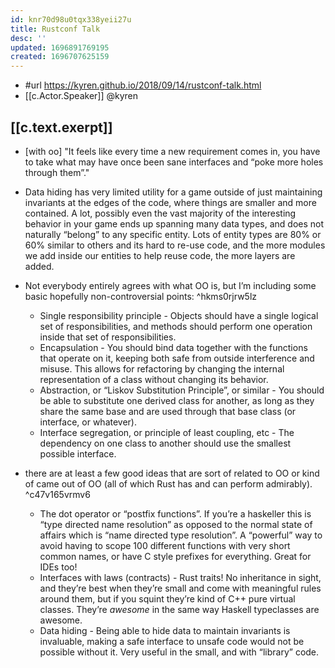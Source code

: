 ```yaml
---
id: knr70d98u0tqx338yeii27u
title: Rustconf Talk
desc: ''
updated: 1696891769195
created: 1696707625159
---
```


- #url https://kyren.github.io/2018/09/14/rustconf-talk.html
- [[c.Actor.Speaker]] @kyren

## [[c.text.exerpt]]

- [with oo] "It feels like every time a new requirement comes in, you have to take what may have once been sane interfaces and “poke more holes through them”."
- Data hiding has very limited utility for a game outside of just maintaining invariants at the edges of the code, where things are smaller and more contained. A lot, possibly even the vast majority of the interesting behavior in your game ends up spanning many data types, and does not naturally “belong” to any specific entity. Lots of entity types are 80% or 60% similar to others and its hard to re-use code, and the more modules we add inside our entities to help reuse code, the more layers are added.

- Not everybody entirely agrees with what OO is, but I’m including some basic hopefully non-controversial points: ^hkms0rjrw5lz
  -   Single responsibility principle - Objects should have a single logical set of responsibilities, and methods should perform one operation inside that set of responsibilities. 
  -   Encapsulation - You should bind data together with the functions that operate on it, keeping both safe from outside interference and misuse. This allows for refactoring by changing the internal representation of a class without changing its behavior.
  -   Abstraction, or “Liskov Substitution Principle”, or similar - You should be able to substitute one derived class for another, as long as they share the same base and are used through that base class (or interface, or whatever).
  -   Interface segregation, or principle of least coupling, etc - The dependency on one class to another should use the smallest possible interface. 

- there are at least a few good ideas that are sort of related to OO or kind of came out of OO (all of which Rust has and can perform admirably). ^c47v165vrmv6
  -   The dot operator or “postfix functions”. If you’re a haskeller this is “type directed name resolution” as opposed to the normal state of affairs which is “name directed type resolution”. A “powerful” way to avoid having to scope 100 different functions with very short common names, or have C style prefixes for everything. Great for IDEs too!
  -   Interfaces with laws (contracts) - Rust traits! No inheritance in sight, and they’re best when they’re small and come with meaningful rules around them, but if you squint they’re kind of C++ pure virtual classes. They’re _awesome_ in the same way Haskell typeclasses are awesome.
  -   Data hiding - Being able to hide data to maintain invariants is invaluable, making a safe interface to unsafe code would not be possible without it. Very useful in the small, and with “library” code.

